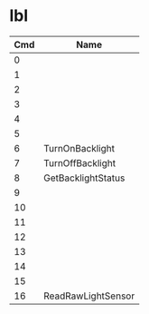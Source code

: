 # lbl

| Cmd | Name               |
| --- | ------------------ |
| 0   |                    |
| 1   |                    |
| 2   |                    |
| 3   |                    |
| 4   |                    |
| 5   |                    |
| 6   | TurnOnBacklight    |
| 7   | TurnOffBacklight   |
| 8   | GetBacklightStatus |
| 9   |                    |
| 10  |                    |
| 11  |                    |
| 12  |                    |
| 13  |                    |
| 14  |                    |
| 15  |                    |
| 16  | ReadRawLightSensor |
